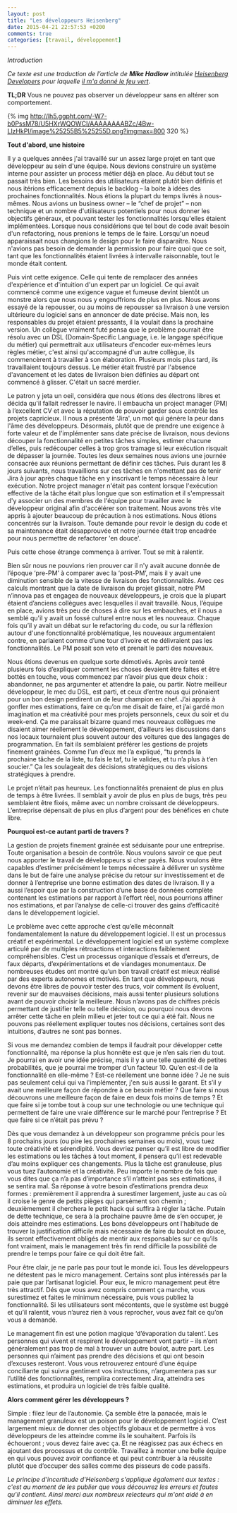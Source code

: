 ```yaml
---
layout: post
title: "Les développeurs Heisenberg"
date: 2015-04-21 22:57:53 +0200
comments: true
categories: [travail, développement]
---
```


_Introduction_

_Ce texte est une traduction de l’article de __Mike Hadlow__ intitulée [Heisenberg Developers](http://mikehadlow.blogspot.fr/2014/06/heisenberg-developers.html) pour laquelle [il m'a donné le feu vert](https://twitter.com/mikehadlow/status/582805129058992128)_.

__TL;DR__ Vous ne pouvez pas observer un développeur sans en altérer son comportement.

{% img http://lh5.ggpht.com/-W7-b0PssM78/U5HXrWQOWCI/AAAAAAAABZc/4Bw-LlzHkPI/image%25255B5%25255D.png?imgmax=800 320 %}

__Tout d'abord, une histoire__

Il y a quelques années j'ai travaillé sur un assez large projet en tant que développeur au sein d'une équipe. Nous devions construire un système interne pour assister un process métier déjà en place. Au début tout se passait très bien. Les besoins des utilisateurs étaient plutôt bien définis et nous itérions efficacement depuis le backlog – la boite à idées des prochaines fonctionnalités. Nous étions la plupart du temps livrés à nous-mêmes. Nous avions un business owner – le “chef de projet” – non technique et un nombre d'utilisateurs potentiels pour nous donner les objectifs généraux, et pouvant tester les fonctionnalités lorsqu'elles étaient implémentées. Lorsque nous considérions que tel bout de code avait besoin d'un refactoring, nous prenions le temps de le faire. Lorsqu'un noeud apparaissait nous changions le design pour le faire disparaître. Nous n'avions pas besoin de demander la permission pour faire quoi que ce soit, tant que les fonctionnalités étaient livrées à intervalle raisonnable, tout le monde était content.

Puis vint cette exigence. Celle qui tente de remplacer des années d'expérience et d'intuition d'un expert par un logiciel. Ce qui avait commencé comme une exigence vague et fumeuse devint bientôt un monstre alors que nous nous y engouffrions de plus en plus. Nous avons essayé de la repousser, ou au moins de repousser sa livraison à une version ultérieure du logiciel sans en annoncer de date précise. Mais non, les responsables du projet étaient pressants, il la voulait dans la prochaine version. Un collègue vraiment futé pensa que le problème pourrait être résolu avec un DSL (Domain-Specific Language, i.e. le langage spécifique du métier) qui permettrait aux utilisateurs d'encoder eux-mêmes leurs règles métier, c'est ainsi qu'accompagné d'un autre collègue, ils commencèrent à travailler à son élaboration. Plusieurs mois plus tard, ils travaillaient toujours dessus. Le métier était frustré par l'absence d'avancement et les dates de livraison bien définies au départ ont commencé à glisser. C'était un sacré merdier.

Le patron y jeta un oeil, considéra que nous étions des électrons libres et décida qu'il fallait redresser le navire. Il embaucha un project manager (PM) à  l’excellent CV et avec la réputation de pouvoir garder sous contrôle les projets capricieux. Il nous a présenté 'Jira', un mot qui génère la peur dans l'âme des développeurs. Désormais, plutôt que de prendre une exigence à forte valeur et de l'implémenter sans date précise de livraison, nous devions découper la fonctionnalité en petites tâches simples, estimer chacune d’elles, puis redécouper celles à trop gros tramage si leur exécution risquait de dépasser la journée. Toutes les deux semaines nous avions une journée consacrée aux réunions permettant de définir ces tâches. Puis durant les 8 jours suivants, nous travaillions sur ces tâches en n'omettant pas de tenir Jira à jour après chaque tâche en y inscrivant le temps nécessaire à leur exécution. Notre project manager n'était pas content lorsque l'exécution effective de la tâche était plus longue que son estimation et il s'empressait d'y associer un des membres de l'équipe pour travailler avec le développeur original afin d'accélérer son traitement. Nous avons très vite appris à ajouter beaucoup de précaution à nos estimations. Nous étions concentrés sur la livraison. Toute demande pour revoir le design du code et sa maintenance était désapprouvée et notre journée était trop encadrée pour nous permettre de refactorer 'en douce'.

Puis cette chose étrange commença à arriver. Tout se mit à ralentir.

Bien sûr nous ne pouvions rien prouver car il n'y avait aucune donnée de l’époque ‘pre-PM’ à comparer avec la ‘post-PM’, mais il y avait une diminution sensible de la vitesse de livraison des fonctionnalités. Avec ces calculs montrant que la date de livraison du projet glissait, notre PM n’innova pas et engagea de nouveaux développeurs, je crois que la plupart étaient d’anciens collègues avec lesquelles il avait travaillé. Nous, l’équipe en place, avions très peu de choses à dire sur les embauches, et il nous a semblé qu'il y avait un fossé culturel entre nous et les nouveaux. Chaque fois qu’il y avait un débat sur le refactoring du code, ou sur la réflexion autour d'une fonctionnalité problématique, les nouveaux argumentaient contre, en parlaient comme d’une tour d’ivoire et ne délivraient pas les fonctionnalités. Le PM posait son veto et prenait le parti des nouveaux.

Nous étions devenus en quelque sorte démotivés. Après avoir tenté plusieurs fois d’expliquer comment les choses devaient être faites et être bottés en touche, vous commencez par n’avoir plus que deux choix : abandonner, ne pas argumenter et attendre la paie, ou partir. Notre meilleur développeur, le mec du DSL, est parti, et ceux d’entre nous qui prônaient pour un bon design perdirent un de leur champion en chef. J’ai appris à gonfler mes estimations, faire ce qu’on me disait de faire, et j’ai gardé mon imagination et ma créativité pour mes projets personnels, ceux du soir et du week-end. Ça me paraissait bizarre quand mes nouveaux collègues me disaient aimer réellement le développement, d’ailleurs les discussions dans nos locaux tournaient plus souvent autour des voitures que des langages de programmation. En fait ils semblaient préférer les gestions de projets finement grainées. Comme l’un d’eux me l’a expliqué, “tu prends la prochaine tâche de la liste, tu fais le taf, tu le valides, et tu n’a plus à t’en soucier.” Ça les soulageait des décisions stratégiques ou des visions stratégiques à prendre.

Le projet n’était pas heureux. Les fonctionnalités prenaient de plus en plus de temps à être livrées. Il semblait y avoir de plus en plus de bugs, très peu semblaient être fixés, même avec un nombre croissant de développeurs. L’entreprise dépensait de plus en plus d’argent pour des bénéfices en chute libre.

__Pourquoi est-ce autant parti de travers ?__

La gestion de projets finement grainée est séduisante pour une entreprise. Toute organisation a besoin de contrôle. Nous voulons savoir ce que peut nous apporter le travail de développeurs si cher payés. Nous voulons être capables d’estimer précisément le temps nécessaire à délivrer un système dans le but de faire une analyse précise du retour sur investissement et de donner à l’entreprise une bonne estimation des dates de livraison. Il y a aussi l’espoir que par la construction d’une base de données complète contenant les estimations par rapport à l’effort réel, nous pourrions affiner nos estimations, et par l’analyse de celle-ci trouver des gains d’efficacité dans le développement logiciel.

Le problème avec cette approche c’est qu’elle méconnaît fondamentalement la nature du développement logiciel. Il est un processus créatif et expérimental. Le développement logiciel est un système complexe articulé par de multiples rétroactions et interactions faiblement compréhensibles. C’est un processus organique d’essais et d’erreurs, de faux départs, d’expérimentations et de viandages monumentaux. De nombreuses études ont montré qu’un bon travail créatif est mieux réalisé par des experts autonomes et motivés. En tant que développeurs, nous devons être libres de pouvoir tester des trucs, voir comment ils évoluent, revenir sur de mauvaises décisions, mais aussi tenter plusieurs solutions avant de pouvoir choisir la meilleure. Nous n’avons pas de chiffres précis permettant de justifier telle ou telle décision, ou pourquoi nous devons arrêter cette tâche en plein milieu et jeter tout ce qui a été fait. Nous ne pouvons pas réellement expliquer toutes nos décisions, certaines sont des intuitions, d’autres ne sont pas bonnes.

Si vous me demandez combien de temps il faudrait pour développer cette fonctionnalité, ma réponse la plus honnête est que je n’en sais rien du tout. Je pourrai en avoir une idée précise, mais il y a une telle quantité de petites probabilités, que je pourrai me tromper d’un facteur 10. Qu’en est-il de la fonctionnalité en elle-même ? Est-ce réellement une bonne idée ? Je ne suis pas seulement celui qui va l'implémenter, j'en suis aussi le garant. Et s’il y avait une meilleure façon de répondre à ce besoin métier ? Que faire si nous découvrons une meilleure façon de faire en deux fois moins de temps ? Et que faire si je tombe tout à coup sur une technologie ou une technique qui permettent de faire une vraie différence sur le marché pour l’entreprise ? Et que faire si ce n’était pas prévu ?

Dès que vous demandez à un développeur son programme précis pour les 8 prochains jours (ou pire les prochaines semaines ou mois), vous tuez toute créativité et sérendipité. Vous devriez penser qu’il est libre de modifier les estimations ou les tâches à tout moment, il pensera qu’il est redevable d’au moins expliquer ces changements. Plus la tâche est granuleuse, plus vous tuez l’autonomie et la créativité. Peu importe le nombre de fois que vous dites que ça n’a pas d’importance s’il n’atteint pas ses estimations, il se sentira mal. Sa réponse à votre besoin d’estimations prendra deux formes : premièrement il apprendra à surestimer largement, juste au cas où il croise le genre de petits pièges qui parsèment son chemin ; deuxièmement il cherchera le petit hack qui suffira à régler la tâche. Putain de dette technique, ce sera à la prochaine pauvre âme de s’en occuper, je dois atteindre mes estimations. Les bons développeurs ont l’habitude de trouver la justification difficile mais nécessaire de faire du boulot en douce, ils seront effectivement obligés de mentir aux responsables sur ce qu’ils font vraiment, mais le management très fin rend difficile la possibilité de prendre le temps pour faire ce qui doit être fait.

Pour être clair, je ne parle pas pour tout le monde ici. Tous les développeurs ne détestent pas le micro management. Certains sont plus intéressés par la paie que par l’artisanat logiciel. Pour eux, le micro management peut être très attractif. Dés que vous avez compris comment ça marche, vous surestimez et faites le minimum nécessaire, puis vous publiez la fonctionnalité. Si les utilisateurs sont mécontents, que le système est buggé et qu’il ralentit, vous n’aurez rien à vous reprocher, vous avez fait ce qu’on vous a demandé.

Le management fin est une potion magique ‘d’évaporation du talent’. Les personnes qui vivent et respirent le développement vont partir – ils n’ont généralement pas trop de mal à trouver un autre boulot, autre part. Les personnes qui n’aiment pas prendre des décisions et qui ont besoin d’excuses resteront. Vous vous retrouverez entouré d’une équipe conciliante qui suivra gentiment vos instructions, n’argumentera pas sur l’utilité des fonctionnalités, remplira correctement Jira, atteindra ses estimations, et produira un logiciel de très faible qualité.

__Alors comment gérer les développeurs ?__

Simple : filez leur de l’autonomie. Ça semble être la panacée, mais le management granuleux est un poison pour le développement logiciel. C’est largement mieux de donner des objectifs globaux et de permettre à vos développeurs de les atteindre comme ils le souhaitent. Parfois ils échoueront ; vous devez faire avec ça. Et ne réagissez pas aux échecs en ajoutant des processus et du contrôle. Travaillez à monter une belle équipe en qui vous pouvez avoir confiance et qui peut contribuer à la réussite plutôt que d’occuper des salles comme des pisseurs de code passifs.

_Le principe d'incertitude d'Heisenberg s'applique également aux textes : c'est au moment de les publier que vous découvrez les erreurs et fautes qu'il contient. Ainsi merci aux nombreux relecteurs qui m'ont aidé à en diminuer les effets._
